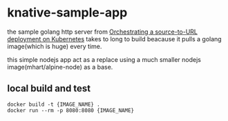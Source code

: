 # knative-sample-app
the sample golang http server from [Orchestrating a source-to-URL deployment on Kubernetes](https://github.com/knative/docs/tree/master/serving/samples/source-to-url-go) takes to long to build beacause it pulls a golang image(which is huge) every time.

this simple nodejs app act as a replace using a much smaller nodejs image(mhart/alpine-node) as a base.

## local build and test
```
docker build -t {IMAGE_NAME} .
docker run --rm -p 8080:8080 {IMAGE_NAME}
```

